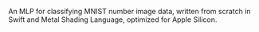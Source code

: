 An MLP for classifying MNIST number image data, written from scratch in Swift and Metal Shading Language, optimized for Apple Silicon.
